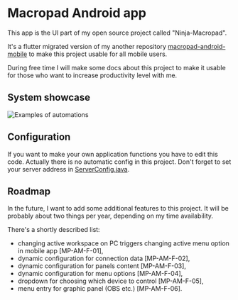 # Macropad Android app

This app is the UI part of my open source project called "Ninja-Macropad".

It's a flutter migrated version of my another repository 
[macropad-android-mobile](https://github.com/komura92/macropad-android-mobile)
to make this project usable for all mobile users.

During free time I will make some docs about this project to make it usable for those who want
to increase productivity level with me.


## System showcase

![Examples of automations](/images/macropad-mobile-gif.gif)

## Configuration

If you want to make your own application functions you have to edit this code.
Actually there is no automatic config in this project.
Don't forget to set your server address in
[ServerConfig.java](/app/src/main/java/com/itninja/macropad/app/api/config/ServerConfig.java).


## Roadmap

In the future, I want to add some additional features to this project. It will be probably about
two things per year, depending on my time availability.

There's a shortly described list:
- changing active workspace on PC triggers changing active menu option in mobile app [MP-AM-F-01],
- dynamic configuration for connection data [MP-AM-F-02],
- dynamic configuration for panels content [MP-AM-F-03],
- dynamic configuration for menu options [MP-AM-F-04],
- dropdown for choosing which device to control [MP-AM-F-05],
- menu entry for graphic panel (OBS etc.) [MP-AM-F-06].